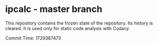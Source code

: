 # ipcalc - master branch

This repository contains the frozen state of the repository.
Its history is cleared. It is used only for static code
analysis with Codacy.

Commit Time: 1729387473